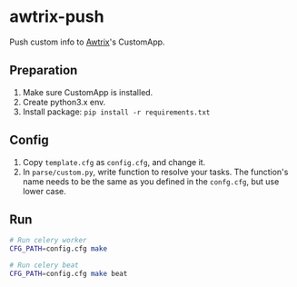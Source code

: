 # awtrix-push
Push custom info to [Awtrix](https://awtrixdocs.blueforcer.de/#/)'s CustomApp.

## Preparation
1. Make sure CustomApp is installed.
2. Create python3.x env.
3. Install package: `pip install -r requirements.txt`

## Config
1. Copy `template.cfg` as `config.cfg`, and change it.
2. In `parse/custom.py`, write function to resolve your tasks. The function's name needs to be the same as you defined in the `confg.cfg`, but use lower case.


## Run
```bash
# Run celery worker
CFG_PATH=config.cfg make

# Run celery beat
CFG_PATH=config.cfg make beat
```
